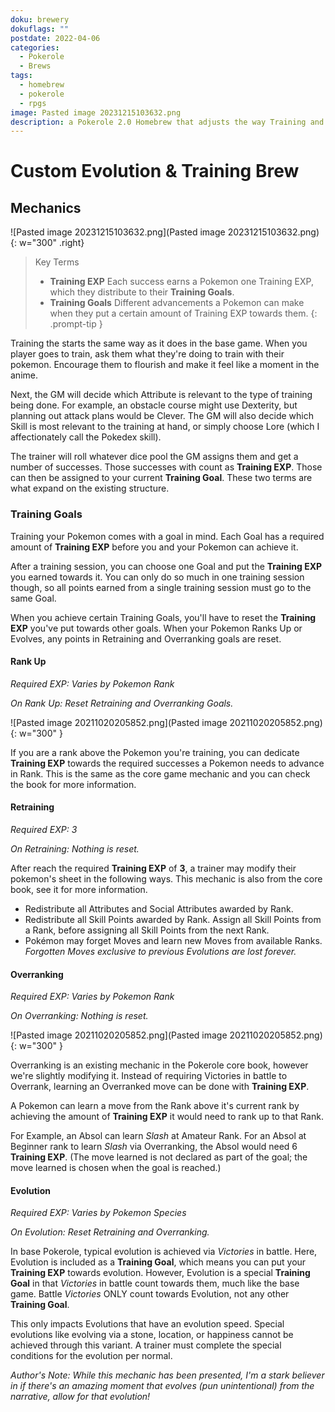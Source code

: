 ```yaml
---
doku: brewery
dokuflags: ""
postdate: 2022-04-06
categories:
  - Pokerole
  - Brews
tags:
  - homebrew
  - pokerole
  - rpgs
image: Pasted image 20231215103632.png
description: a Pokerole 2.0 Homebrew that adjusts the way Training and Evolution works.
---
```

# Custom Evolution & Training Brew

## Mechanics

![Pasted image 20231215103632.png](Pasted image 20231215103632.png){: w="300" .right}

> Key Terms
> - **Training EXP** Each success earns a Pokemon one Training EXP, which they distribute to their **Training Goals**.
> - **Training Goals** Different advancements a Pokemon can make when they put a certain amount of Training EXP towards them.
{: .prompt-tip }

Training the starts the same way as it does in the base game. When you player goes to train, ask them what they're doing to train with their pokemon. Encourage them to flourish and make it feel like a moment in the anime.

Next, the GM will decide which Attribute is relevant to the type of training being done. For example, an obstacle course might use Dexterity, but planning out attack plans would be Clever. The GM will also decide which Skill is most relevant to the training at hand, or simply choose Lore (which I affectionately call the Pokedex skill). 

The trainer will roll whatever dice pool the GM assigns them and get a number of successes. Those successes with count as **Training EXP**. Those can then be assigned to your current **Training Goal**. These two terms are what expand on the existing structure.

### Training Goals

Training your Pokemon comes with a goal in mind. Each Goal has a required amount of **Training EXP** before you and your Pokemon can achieve it. 

After a training session, you can choose one Goal and put the **Training EXP** you earned towards it. You can only do so much in one training session though, so all points earned from a single training session must go to the same Goal. 

When you achieve certain Training Goals, you'll have to reset the **Training EXP** you've put towards other goals. When your Pokemon Ranks Up or Evolves, any points in Retraining and Overranking goals are reset. 

#### Rank Up

*Required EXP: Varies by Pokemon Rank*

*On Rank Up: Reset Retraining and Overranking Goals.*

![Pasted image 20211020205852.png](Pasted image 20211020205852.png){: w="300" }

If you are a rank above the Pokemon you're training, you can dedicate **Training EXP** towards the required successes a Pokemon needs to advance in Rank. This is the same as the core game mechanic and you can check the book for more information.

#### Retraining

*Required EXP: 3*

*On Retraining: Nothing is reset.*

After reach the required **Training EXP** of **3**, a trainer may modify their pokemon's sheet in the following ways. This mechanic is also from the core book, see it for more information.

- Redistribute all Attributes and Social Attributes awarded by Rank.
- Redistribute all Skill Points awarded by Rank. Assign all Skill Points from a Rank, before assigning all Skill Points from the next Rank.
- Pokémon may forget Moves and learn new Moves from available Ranks. _Forgotten Moves exclusive to previous Evolutions are lost forever._

#### Overranking

*Required EXP: Varies by Pokemon Rank*

*On Overranking: Nothing is reset.*

![Pasted image 20211020205852.png](Pasted image 20211020205852.png){: w="300" }

Overranking is an existing mechanic in the Pokerole core book, however we're slightly modifying it. Instead of requiring Victories in battle to Overrank, learning an Overranked move can be done with **Training EXP**. 

A Pokemon can learn a move from the Rank above it's current rank by achieving the amount of **Training EXP** it would need to rank up to that Rank. 

For Example, an Absol can learn *Slash* at Amateur Rank. For an Absol at Beginner rank to learn *Slash* via Overranking, the Absol would need 6 **Training EXP**. (The move learned is not declared as part of the goal; the move learned is chosen when the goal is reached.)

#### Evolution 

*Required EXP: Varies by Pokemon Species*

*On Evolution: Reset Retraining and Overranking.*

In base Pokerole, typical evolution is achieved via *Victories* in battle. Here, Evolution is included as a **Training Goal**, which means you can put your **Training EXP** towards evolution. However, Evolution is a special **Training Goal** in that *Victories* in battle count towards them, much like the base game. Battle *Victories* ONLY count towards Evolution, not any other **Training Goal**. 

This only impacts Evolutions that have an evolution speed. Special evolutions like evolving via a stone, location, or happiness cannot be achieved through this variant. A trainer must complete the special conditions for the evolution per normal. 

*Author's Note: While this mechanic has been presented, I'm a stark believer in if there's an amazing moment that evolves (pun unintentional) from the narrative, allow for that evolution!*